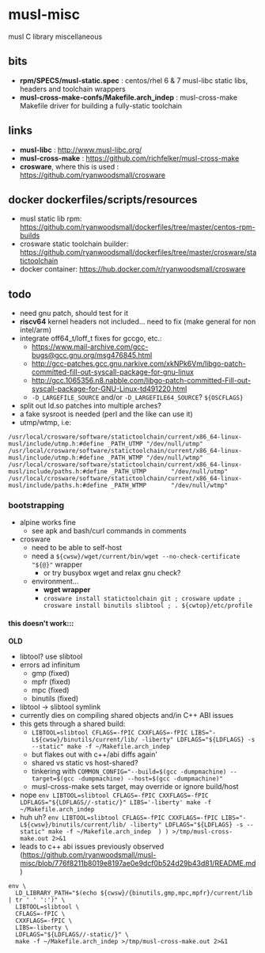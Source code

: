 # musl-misc
musl C library miscellaneous

## bits
- **rpm/SPECS/musl-static.spec** : centos/rhel 6 & 7 musl-libc static libs, headers and toolchain wrappers
- **musl-cross-make-confs/Makefile.arch_indep** : musl-cross-make Makefile driver for building a fully-static toolchain

## links
- **musl-libc** : http://www.musl-libc.org/
- **musl-cross-make** : https://github.com/richfelker/musl-cross-make
- **crosware**, where this is used : https://github.com/ryanwoodsmall/crosware

## docker dockerfiles/scripts/resources
- musl static lib rpm: https://github.com/ryanwoodsmall/dockerfiles/tree/master/centos-rpm-builds
- crosware static toolchain builder: https://github.com/ryanwoodsmall/dockerfiles/tree/master/crosware/statictoolchain
- docker container: https://hub.docker.com/r/ryanwoodsmall/crosware

## todo
- need gnu patch, should test for it
- **riscv64** kernel headers not included... need to fix (make general for non intel/arm)
- integrate off64\_t/loff\_t fixes for gccgo, etc.:
  - https://www.mail-archive.com/gcc-bugs@gcc.gnu.org/msg476845.html
  - http://gcc-patches.gcc.gnu.narkive.com/xkNPk6Vm/libgo-patch-committed-fill-out-syscall-package-for-gnu-linux
  - http://gcc.1065356.n8.nabble.com/libgo-patch-committed-Fill-out-syscall-package-for-GNU-Linux-td491220.html
  - ```-D_LARGEFILE_SOURCE``` and/or ```-D_LARGEFILE64_SOURCE```? ```${OSCFLAGS}```
- split out ld.so patches into multiple arches?
- a fake sysroot is needed (perl and the like can use it)
- utmp/wtmp, i.e:
```
/usr/local/crosware/software/statictoolchain/current/x86_64-linux-musl/include/utmp.h:#define _PATH_UTMP "/dev/null/utmp"
/usr/local/crosware/software/statictoolchain/current/x86_64-linux-musl/include/utmp.h:#define _PATH_WTMP "/dev/null/wtmp"
/usr/local/crosware/software/statictoolchain/current/x86_64-linux-musl/include/paths.h:#define _PATH_UTMP       "/dev/null/utmp"
/usr/local/crosware/software/statictoolchain/current/x86_64-linux-musl/include/paths.h:#define _PATH_WTMP       "/dev/null/wtmp"
```

### bootstrapping
- alpine works fine
  - see apk and bash/curl commands in comments
- crosware
  - need to be able to self-host
  - need a ```${cwsw}/wget/current/bin/wget --no-check-certificate "${@}"``` wrapper
    - or try busybox wget and relax gnu check?
  - environment...
    - **wget wrapper**
    - ```crosware install statictoolchain git ; crosware update ; crosware install binutils slibtool ; . ${cwtop}/etc/profile```

#### this doesn't work:::

**OLD**

- libtool? use slibtool
- errors ad infinitum
  - gmp (fixed)
  - mpfr (fixed)
  - mpc (fixed)
  - binutils (fixed)
- libtool -> slibtool symlink
- currently dies on compiling shared objects and/in C++ ABI issues
- this gets through a shared build:
  - ```LIBTOOL=slibtool CFLAGS=-fPIC CXXFLAGS=-fPIC LIBS="-L${cwsw}/binutils/current/lib/ -liberty" LDFLAGS="${LDFLAGS} -s --static" make -f ~/Makefile.arch_indep```
  - but flakes out with c++/abi diffs again'
  - shared vs static vs host-shared?
  - tinkering with ```COMMON_CONFIG="--build=$(gcc -dumpmachine) --target=$(gcc -dumpmachine) --host=$(gcc -dumpmachine)"```
  - musl-cross-make sets target, may override or ignore build/host
- nope ```env LIBTOOL=slibtool CFLAGS=-fPIC CXXFLAGS=-fPIC LDFLAGS="${LDFLAGS//-static/}" LIBS='-liberty' make -f ~/Makefile.arch_indep```
- huh uh? ```env LIBTOOL=slibtool CFLAGS=-fPIC CXXFLAGS=-fPIC LIBS="-L${cwsw}/binutils/current/lib/ -liberty" LDFLAGS="${LDFLAGS} -s --static" make -f ~/Makefile.arch_indep  ) ) >/tmp/musl-cross-make.out 2>&1```
- leads to c++ abi issues previously observed (https://github.com/ryanwoodsmall/musl-misc/blob/776f8211b8019e8197ae0e9dcf0b524d29b43d81/README.md)
```
env \
  LD_LIBRARY_PATH="$(echo ${cwsw}/{binutils,gmp,mpc,mpfr}/current/lib | tr ' ' ':')" \
  LIBTOOL=slibtool \
  CFLAGS=-fPIC \
  CXXFLAGS=-fPIC \
  LIBS=-liberty \
  LDFLAGS="${LDFLAGS//-static/}" \
  make -f ~/Makefile.arch_indep >/tmp/musl-cross-make.out 2>&1
```

